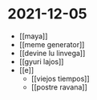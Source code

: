 # 2021-12-05

- [[maya]]
- [[meme generator]]
- [[devine lu linvega]]
- [[gyuri lajos]]
- [[e]]
  - [[viejos tiempos]]
  - [[postre ravana]]